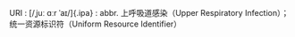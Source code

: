 URI
:    [/ˌjuː ɑːr ˈaɪ/]{.ipa}
:    abbr. 上呼吸道感染（Upper Respiratory Infection）；统一资源标识符（Uniform Resource Identifier）
